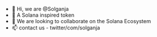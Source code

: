 - 👋 Hi, we are @Solganja
- 👀 A Solana inspired token
- 💞️ We are looking to collaborate on the Solana Ecosystem
- 📫 contact us - twitter/com/solganja

<!---
Solganja/Solganja is a ✨ special ✨ repository because its `README.md` (this file) appears on your GitHub profile.
You can click the Preview link to take a look at your changes.
--->
